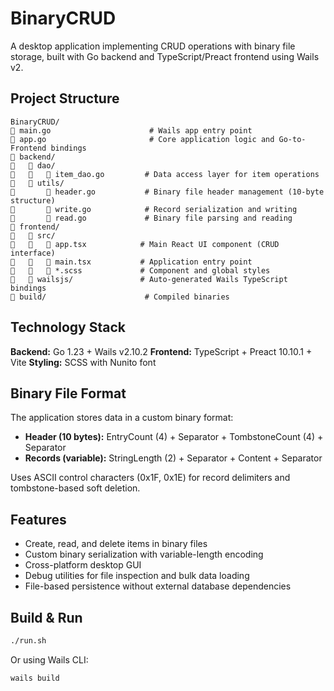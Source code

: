 # BinaryCRUD

A desktop application implementing CRUD operations with binary file storage, built with Go backend and TypeScript/Preact frontend using Wails v2.

## Project Structure

```
BinaryCRUD/
   main.go                      # Wails app entry point
   app.go                       # Core application logic and Go-to-Frontend bindings
   backend/
      dao/
         item_dao.go         # Data access layer for item operations
      utils/
          header.go           # Binary file header management (10-byte structure)
          write.go            # Record serialization and writing
          read.go             # Binary file parsing and reading
   frontend/
      src/
         app.tsx            # Main React UI component (CRUD interface)
         main.tsx           # Application entry point
         *.scss             # Component and global styles
      wailsjs/               # Auto-generated Wails TypeScript bindings
   build/                      # Compiled binaries

```

## Technology Stack

**Backend:** Go 1.23 + Wails v2.10.2
**Frontend:** TypeScript + Preact 10.10.1 + Vite
**Styling:** SCSS with Nunito font

## Binary File Format

The application stores data in a custom binary format:

- **Header (10 bytes):** EntryCount (4) + Separator + TombstoneCount (4) + Separator
- **Records (variable):** StringLength (2) + Separator + Content + Separator

Uses ASCII control characters (0x1F, 0x1E) for record delimiters and tombstone-based soft deletion.

## Features

- Create, read, and delete items in binary files
- Custom binary serialization with variable-length encoding
- Cross-platform desktop GUI
- Debug utilities for file inspection and bulk data loading
- File-based persistence without external database dependencies

## Build & Run

```bash
./run.sh
```

Or using Wails CLI:
```bash
wails build
```
